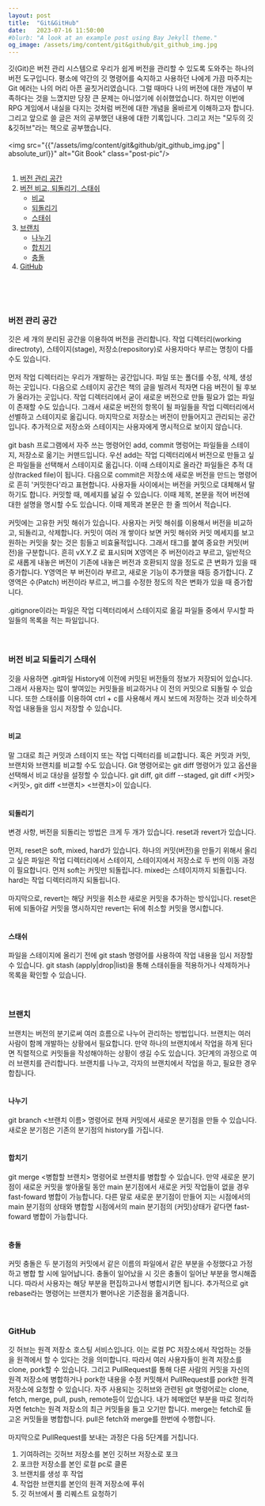 ```yaml
---
layout: post
title:  "Git&GitHub"
date:   2023-07-16 11:50:00
#blurb: "A look at an example post using Bay Jekyll theme."
og_image: /assets/img/content/git&github/git_github_img.jpg
---
```


깃(Git)은 버전 관리 시스템으로 우리가 쉽게 버전을 관리할 수 있도록 도와주는 하나의 버전 도구입니다. 평소에 약간의 깃 명령어를 숙지하고 사용하던 나에게 가끔 마주치는 Git 에러는 나의 머리 아픈 골칫거리였습니다. 그럴 때마다 나의 버전에 대한 개념이 부족하다는 것을 느꼈지만 당장 큰 문제는 아니었기에 쉬쉬했었습니다. 하지만 이번에 RPG 게임에서 내실을 다지는 것처럼 버전에 대한 개념을 올바르게 이해하고자 합니다. 그리고 앞으로 쓸 글은 저의 공부했던 내용에 대한 기록입니다. 그리고 저는 "모두의 깃&깃허브"라는 책으로 공부했습니다.
<br>
<br>
<img src="{{"/assets/img/content/git&github/git_github_img.jpg" | absolute_url}}" alt="Git Book" class="post-pic"/>
<br>
<br>
1. [버전 관리 공간](#버전-관리-공간)
2. [버전 비교, 되돌리기, 스태쉬](#버전-비교-되돌리기-스태쉬)
    * [비교](#비교)
    * [되돌리기](#되돌리기)
    * [스태쉬](#스태쉬)
3. [브랜치](#브랜치)
    * [나누기](#나누기)
    * [합치기](#합치기)
    * [충돌](#충돌)
4. [GitHub](#github)
<br>
<br>
<br>

### **버전 관리 공간**
깃은 세 개의 분리된 공간을 이용하여 버전을 관리합니다. 작업 디렉터리(working directroty), 스테이지(stage), 저장소(repository)로 사용자마다 부르는 명칭이 다를 수도 있습니다.
<br>
<br>
먼저 작업 디렉터리는 우리가 개발하는 공간입니다. 파일 또는 폴더를 수정, 삭제, 생성하는 곳입니다. 다음으로 스테이지 공간은 책의 글을 빌려서 적자면 다음 버전이 될 후보가 올라가는 곳입니다. 작업 디렉터리에서 굳이 새로운 버전으로 만들 필요가 없는 파일이 존재할 수도 있습니다. 그래서 새로운 버전의 항목이 될 파일들을 작업 디렉터리에서 선별하고 스테이지로 옮깁니다. 마지막으로 저장소는 버전이 만들어지고 관리되는 공간입니다. 추가적으로 저장소와 스테이지는 사용자에게 명시적으로 보이지 않습니다. 
<br>
<br>
git bash 프로그램에서 자주 쓰는 명령어인 add, commit 명렁어는 파일들을 스테이지, 저장소로 옮기는 커맨드입니다. 우선 add는 작업 디렉터리에서 버전으로 만들고 싶은 파일들을 선택해서 스테이지로 옮깁니다. 이때 스테이지로 올라간 파일들은 추적 대상(tracked file)이 됩니다. 다음으로 commit은 저장소에 새로운 버전을 만드는 명령어로 흔히 '커밋한다'라고 표현합니다. 사용자들 사이에서는 버전을 커밋으로 대체해서 말하기도 합니다. 커밋할 때, 메세지를 낢길 수 있습니다. 이때 제목, 본문을 적어 버전에 대한 설명을 명시할 수도 있습니다. 이때 제목과 본문은 한 줄 띄어서 적습니다.
<br>
<br>
커밋에는 고유한 커밋 해쉬가 있습니다. 사용자는 커밋 해쉬를 이용해서 버전을 비교하고, 되돌리고, 삭제합니다. 커밋이 여러 개 쌓이다 보면 커밋 해쉬와 커밋 메세지를 보고 원하는 커밋을 찾는 것은 힘들고 비효율적입니다. 그래서 태그를 붙여 중요한 커밋(버전)을 구분합니다. 흔히 vX.Y.Z 로 표시되며 X영역은 주 버전이라고 부르고, 일반적으로 새롭게 내놓은 버전이 기존에 내놓은 버전과 호환되지 않을 정도로 큰 변화가 있을 때 증가합니다.
Y영역은 부 버전이라 부르고, 새로운 기능이 추가했을 때등 증가합니다. Z영역은 수(Patch) 버전이라 부르고, 버그를 수정한 정도의 작은 변화가 있을 때 증가합니다.
<br>
<br>
.gitignore이라는 파일은 작업 디렉터리에서 스테이지로 옮길 파일들 중에서 무시할 파일들의 목록을 적는 파일입니다.
<br>
<br>
<br>

### **버전 비교 되돌리기 스태쉬**
깃을 사용하면 .git파일 History에 이전에 커밋된 버전들의 정보가 저장되어 있습니다. 그래서 사용자는 많이 쌓여있는 커밋들을 비교하거나 이 전의 커밋으로 되돌릴 수 있습니다. 또한 스태쉬를 이용하여 ctrl + c를 사용해서 캐시 보드에 저장하는 것과 비슷하게 작업 내용들을 임시 저장할 수 있습니다. 
<br>
<br>

#### 비교
말 그대로 최근 커밋과 스테이지 또는 작업 디렉터리를 비교합니다. 혹은 커밋과 커밋, 브랜치와 브랜치를 비교할 수도 있습니다. Git 명령어로는 git diff 명령어가 있고 옵션을 선택해서 비교 대상을 설정할 수 있습니다. git diff, git diff --staged, git diff <커밋> <커밋>, git diff <브랜치> <브랜치>이 있습니다.
<br>
<br>

#### 되돌리기
변경 사항, 버전을 되돌리는 방법은 크게 두 개가 있습니다. reset과 revert가 있습니다.
<br>
<br>
먼저, reset은 soft, mixed, hard가 있습니다. 하나의 커밋(버전)을 만들기 위해서 올리고 싶은 파일은 작업 디렉터리에서 스테이지, 스테이지에서 저장소로 두 번의 이동 과정이 필요합니다. 먼저 soft는 커밋만 되돌립니다. mixed는 스테이지까지 되돌립니다. hard는 작업 디렉터리까지 되돌립니다.
<br>
<br>
마지막으로, revert는 해당 커밋을 취소한 새로운 커밋을 추가하는 방식입니다. reset은 뒤에 되돌아갈 커밋을 명시하지만 revert는 뒤에 취소할 커밋을 명시합니다.
<br>
<br>

#### 스태쉬
파일을 스테이지에 올리기 전에 git stash 명령어를 사용하여 작업 내용을 임시 저장할 수 있습니다. git stash (apply|drop|list)을 통해 스태쉬들을 적용하거나 삭제하거나 목록을 확인할 수 있습니다. 
<br>
<br>
<br>

### **브랜치**
브랜치는 버전의 분기로써 여러 흐름으로 나누어 관리하는 방법입니다. 브랜치는 여러 사람이 함께 개발하는 상황에서 필요합니다. 만약 하나의 브랜치에서 작업을 하게 된다면 직렬적으로 커밋들을 작성해야하는 상황이 생길 수도 있습니다. 3단계의 과정으로 여러 브랜치를 관리합니다. 브랜치를 나누고, 각자의 브랜치에서 작업을 하고, 필요한 경우 합칩니다. 
<br>
<br>

#### 나누기
git branch <브랜치 이름> 명령어로 현재 커밋에서 새로운 분기점을 만들 수 있습니다. 새로운 분기점은 기존의 분기점의 history를 가집니다. 
<br>
<br>

#### 합치기
git merge <병합할 브랜치> 명령어로 브랜치를 병합할 수 있습니다. 만약 새로운 분기점이 새로운 커밋을 쌓아올릴 동안 main 분기점에서 새로운 커밋 작업들이 없을 경우 fast-foward 병합이 가능합니다. 다른 말로 새로운 분기점이 만들어 지는 시점에서의 main 분기점의 상태와 병합할 시점에서의 main 분기점의 (커밋)상태가 같다면 fast-foward 병합이 가능합니다. 
<br>
<br>
 
#### 충돌
커밋 충돌은 두 분기점의 커밋에서 같은 이름의 파일에서 같은 부분을 수정했다고 가정하고 병합 할 시에 일어납니다. 충돌이 일어났을 시 깃은 충돌이 일어난 부분을 명시해줍니다. 따라서 사용자는 해당 부분을 편집하고나서 병합시키면 됩니다. 추가적으로 git rebase라는 명령어는 브랜치가 뻗어나온 기준점을 옮겨줍니다.
<br>
<br>
<br>

### **GitHub**
깃 허브는 원격 저장소 호스팅 서비스입니다. 이는 로컬 PC 저장소에서 작업하는 것들을 원격에서 할 수 있다는 것을 의미합니다. 따라서 여러 사용자들이 원격 저장소를 clone, pork할 수 있습니다. 그리고 PullRequest를 통해 다른 사람의 커밋을 자신의 원격 저장소에 병합하거나 pork한 내용을 수정 커밋해서 PullRequest를 pork한 원격 저장소에 요청할 수 있습니다. 자주 사용되는 깃허브와 관련된 git 명령어로는 clone, fetch, merge, pull, push, remote등이 있습니다. 내가 헤매었던 부분을 따로 정리하자면 fetch는 원격 저장소의 최근 커밋들을 들고 오기만 합니다. merge는 fetch로 들고온 커밋들을 병합합니다. pull은 fetch와 merge를 한번에 수행합니다. 
<br>
<br>
마지막으로 PullRequest를 보내는 과정은 다음 5단계를 거칩니다. 
1. 기여하려는 깃허브 저장소를 본인 깃허브 저장소로 포크
2. 포크한 저장소를 본인 로컬 pc로 클론
3. 브랜치를 생성 후 작업
4. 작업한 브랜치를 본인의 원격 저장소에 푸쉬
5. 깃 허브에서 풀 리퀘스트 요청하기